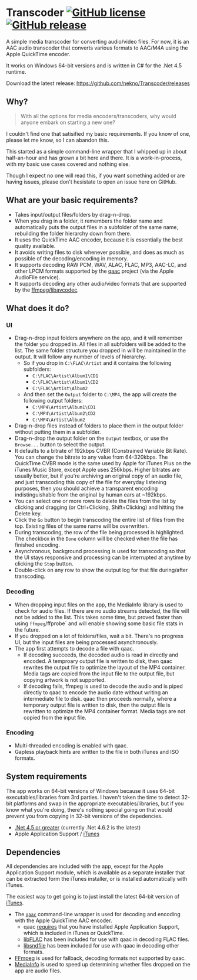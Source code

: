 # Transcoder [![GitHub license](https://img.shields.io/github/license/nekno/transcoder.svg)](https://raw.githubusercontent.com/nekno/Transcoder/master/LICENSE) [![GitHub release](https://img.shields.io/github/release/nekno/transcoder.svg)](https://github.com/nekno/Transcoder/releases)

A simple media transcoder for converting audio/video files. For now, it is an AAC audio transcoder that converts various formats to AAC/M4A using the Apple QuickTime encoder.

It works on Windows 64-bit versions and is written in C# for the .Net 4.5 runtime.

Download the latest release: https://github.com/nekno/Transcoder/releases

## Why?

>With all the options for media encoders/transcoders, why would anyone embark on starting a new one?

I couldn't find one that satisified my basic requirements. If you know of one, please let me know, so I can abandon this.

This started as a simple command-line wrapper that I whipped up in about half-an-hour and has grown a bit here and there. It is a work-in-process, with my basic use cases covered and nothing else. 

Though I expect no one will read this, if you want something added or are having issues, please don't hesistate to open an issue here on GitHub.

## What are your basic requirements? 

- Takes input/output files/folders by drag-n-drop.
- When you drag in a folder, it remembers the folder name and automatically puts the output files in a subfolder of the same name, rebuilding the folder hierarchy down from there.
- It uses the QuickTime AAC encoder, because it is essentially the best quality available.
- It avoids writing files to disk whenever possible, and does as much as possible of the decoding/encoding in memory.
- It supports decoding RAW PCM, WAV, ALAC, FLAC, MP3, AAC-LC, and other LPCM formats supported by the [qaac](https://github.com/nu774/qaac/wiki/About-input-format) project (via the Apple AudioFile service).
- It supports decoding any other audio/video formats that are supported by the [ffmpeg/libavcodec](https://www.ffmpeg.org/general.html#Audio-Codecs).

## What does it do?

### UI
- Drag-n-drop input folders anywhere on the app, and it will remember the folder you dropped in. All files in all subfolders will be added to the list. The same folder structure you dropped in will be maintained in the output. It will follow any number of levels of hierarchy.
  - So if you drop in `C:\FLAC\Artist` and it contains the following subfolders:
    - `C:\FLAC\Artist\Album1\CD1`
    - `C:\FLAC\Artist\Album1\CD2`
    - `C:\FLAC\Artist\Album2`
  - And then set the `Output` folder to `C:\MP4`, the app will create the following output folders:
    - `C:\MP4\Artist\Album1\CD1`
    - `C:\MP4\Artist\Album2\CD2`
    - `C:\MP4\Artist\Album2`
- Drag-n-drop files instead of folders to place them in the output folder without putting them in a subfolder.
- Drag-n-drop the output folder on the `Output` textbox, or use the `Browse...` button to select the output.
- It defaults to a bitrate of 192kbps CVBR (Constrained Variable Bit Rate). You can change the bitrate to any value from 64-320kbps. The QuickTime CVBR mode is the same used by Apple for iTunes Plus on the iTunes Music Store, except Apple uses 256kbps. Higher bitrates are usually better, but if you're archiving an original copy of an audio file, and just transcoding this copy of the file for everyday listening purposes, then you should achieve a transparent encoding indistinguishable from the original by human ears at ~192kbps. 
- You can select one or more rows to delete the files from the list by clicking and dragging (or Ctrl+Clicking, Shift+Clicking) and hitting the Delete key.
- Click the `Go` button to begin transcoding the entire list of files from the top. Existing files of the same name will be overwritten.
- During transcoding, the row of the file being processed is highlighted. The checkbox in the `Done` column will be checked when the file has finished encoding.
- Asynchronous, background processing is used for transcoding so that the UI stays responsive and processing can be interrupted at anytime by clicking the `Stop` button.
- Double-click on any row to show the output log for that file during/after transcoding.

### Decoding
- When dropping input files on the app, the MediaInfo library is used to check for audio files. If there are no audio streams detected, the file will not be added to the list. This takes some time, but proved faster than using `ffmpeg`/ffprobe` and will enable showing some basic file stats in the future.
- If you dropped on a lot of folders/files, wait a bit. There's no progress UI, but the input files are being processed asynchronously.
- The app first attempts to decode a file with qaac.
  - If decoding succeeds, the decoded audio is read in directly and encoded. A temproary output file is written to disk, then qaac rewrites the output file to optimize the layout of the MP4 container. Media tags are copied from the input file to the output file, but copying artwork is not supported.
  - If decoding fails, ffmpeg is used to decode the audio and is piped directly to qaac to encode the audio date without writing an intermediate file to disk. qaac then proceeds normally, where a temporary output file is written to disk, then the output file is rewritten to optimize the MP4 container format. Media tags are not copied from the input file.
 
### Encoding
- Multi-threaded encoding is enabled with qaac.
- Gapless playback hints are written to the file in both iTunes and ISO formats.

## System requirements

The app works on 64-bit versions of Windows because it uses 64-bit executables/libraries from 3rd parties. I haven't taken the time to detect 32-bit platforms and swap in the appropriate executables/libraries, but if you know what you're doing, there's nothing special going on that would prevent you from copying in 32-bit versions of the depedencies.

- [.Net 4.5 or greater](http://go.microsoft.com/fwlink/?LinkId=780597) (currently .Net 4.6.2 is the latest)
- Apple Application Support / [iTunes](https://www.apple.com/itunes/download/win64)

## Dependencies

All dependencies are included with the app, except for the Apple Application Support module, which is available as a separate installer that can be extracted form the iTunes installer, or is installed automatically with iTunes. 

The easiest way to get going is to just install the latest 64-bit version of [iTunes](https://www.apple.com/itunes/download/win64).

- The [`qaac`](https://sites.google.com/site/qaacpage/) command-line wrapper is used for decoding and encoding with the Apple QuickTime AAC encoder. 
  - qaac [requires](https://github.com/nu774/qaac/wiki/Installation) that you have installed Apple Application Support, which is included in iTunes or QuickTime.
  - [libFLAC](http://www.rarewares.org/lossless.php) has been included for use with qaac in decoding FLAC files.
  - [libsndfile](http://www.mega-nerd.com/libsndfile) has been included for use with qaac in decoding other formats.
- [FFmpeg](http://ffmpeg.zeranoe.com/builds/) is used for fallback, decoding formats not supported by qaac.
- [MediaInfo](https://mediaarea.net/en/MediaInfo) is used to speed up determining whether files dropped on the app are audio files. 
